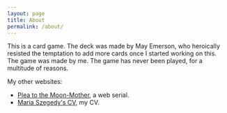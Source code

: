 ```yaml
---
layout: page
title: About
permalink: /about/
---
```


This is a card game. The deck was made by May Emerson, who heroically resisted
the temptation to add more cards once I started working on this. The game was
made by me. The game has never been played, for a multitude of reasons.

My other websites:

- [Plea to the Moon-Mother](https://mszegedy.github.io/plea), a web serial.
- [Maria Szegedy's CV](https://mszegedy.github.io/cv), my CV.
